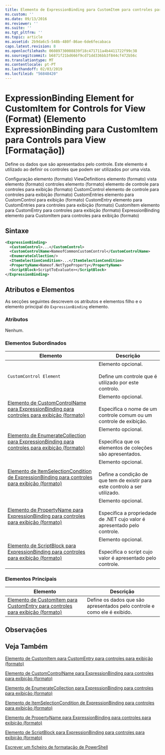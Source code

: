 ```yaml
---
title: Elemento de ExpressionBinding para CustomItem para controles para exibição (formato) | Documentos da Microsoft
ms.custom: ''
ms.date: 09/13/2016
ms.reviewer: ''
ms.suite: ''
ms.tgt_pltfrm: ''
ms.topic: article
ms.assetid: 2b9da6c5-548b-480f-86ae-6de6fecabaca
caps.latest.revision: 8
ms.openlocfilehash: 06089730008839f18c471711a4b4411722f99c38
ms.sourcegitcommit: b6871f21bd666f9cd71dd336bb3f844cf472b56c
ms.translationtype: MT
ms.contentlocale: pt-PT
ms.lasthandoff: 02/03/2019
ms.locfileid: "56848420"
---
```

# <a name="expressionbinding-element-for-customitem-for-controls-for-view-format"></a>ExpressionBinding Element for CustomItem for Controls for View (Format) (Elemento ExpressionBinding para CustomItem para Controls para View [Formatação])

Define os dados que são apresentados pelo controle. Este elemento é utilizado ao definir os controles que podem ser utilizados por uma vista.

Configuração elemento (formato) ViewDefinitions elemento (formato) vista elemento (formato) controles elemento (formato) elemento de controle para controles para exibição (formato) CustomControl elemento de controle para controles para exibição (formato) CustomEntries elemento para CustomControl para exibição (formato) CustomEntry elemento para CustomEntries para controles para exibição (formato) CustomItem elemento para CustomEntry para controles para exibição (formato) ExpressionBinding elemento para CustomItem para controles para exibição (formato)

## <a name="syntax"></a>Sintaxe

```xml
<ExpressionBinding>
  <CustomControl>...</CustomControl>
  <CustomControlName>NameofCommonCustomControl</CustomControlName>
  <EnumerateCollection/>
  <ItemSelectionCondition>...</ItemSelectionCondition>
  <PropertyName>Nameof.NetTypeProperty</PropertyName>
  <ScriptBlock>ScriptToEvaluate></ScriptBlock>
</ExpressionBinding>
```

## <a name="attributes-and-elements"></a>Atributos e Elementos

As secções seguintes descrevem os atributos e elementos filho e o elemento principal do `ExpressionBinding` elemento.

### <a name="attributes"></a>Atributos

Nenhum.

### <a name="child-elements"></a>Elementos Subordinados

|Elemento|Descrição|
|-------------|-----------------|
|`CustomControl Element`|Elemento opcional.<br /><br /> Define um controle que é utilizado por este controlo.|
|[Elemento de CustomControlName para ExpressionBinding para controles para exibição (formato)](./customcontrolname-element-for-expressionbinding-for-controls-for-view-format.md)|Elemento opcional.<br /><br /> Especifica o nome de um controle comum ou um controle de exibição.|
|[Elemento de EnumerateCollection para ExpressionBinding para controles para exibição (formato)](./enumeratecollection-element-for-expressionbinding-for-controls-for-view-format.md)|Elemento opcional.<br /><br /> Especifica que os elementos de coleções são apresentados.|
|[Elemento de ItemSelectionCondition de ExpressionBinding para controles para exibição (formato)](./itemselectioncondition-element-for-expressionbinding-for-controls-for-view-format.md)|Elemento opcional.<br /><br /> Define a condição de que tem de existir para este controlo a ser utilizado.|
|[Elemento de PropertyName para ExpressionBinding para controles para exibição (formato)](./propertyname-element-for-expressionbinding-for-controls-for-view-format.md)|Elemento opcional.<br /><br /> Especifica a propriedade de .NET cujo valor é apresentado pelo controle.|
|[Elemento de ScriptBlock para ExpressionBinding para controles para exibição (formato)](./scriptblock-element-for-expressionbinding-for-controls-for-view-format.md)|Elemento opcional.<br /><br /> Especifica o script cujo valor é apresentado pelo controle.|

### <a name="parent-elements"></a>Elementos Principais

|Elemento|Descrição|
|-------------|-----------------|
|[Elemento de CustomItem para CustomEntry para controles para exibição (formato)](./customitem-element-for-customentry-for-controls-for-view-format.md)|Define os dados que são apresentados pelo controle e como ele é exibido.|

## <a name="remarks"></a>Observações

## <a name="see-also"></a>Veja Também

[Elemento de CustomItem para CustomEntry para controles para exibição (formato)](./customitem-element-for-customentry-for-controls-for-view-format.md)

[Elemento de CustomControlName para ExpressionBinding para controles para exibição (formato)](./customcontrolname-element-for-expressionbinding-for-controls-for-view-format.md)

[Elemento de EnumerateCollection para ExpressionBinding para controles para exibição (formato)](./enumeratecollection-element-for-expressionbinding-for-controls-for-view-format.md)

[Elemento de ItemSelectionCondition de ExpressionBinding para controles para exibição (formato)](./itemselectioncondition-element-for-expressionbinding-for-controls-for-view-format.md)

[Elemento de PropertyName para ExpressionBinding para controles para exibição (formato)](./propertyname-element-for-expressionbinding-for-controls-for-view-format.md)

[Elemento de ScriptBlock para ExpressionBinding para controles para exibição (formato)](./scriptblock-element-for-expressionbinding-for-controls-for-view-format.md)

[Escrever um ficheiro de formatação de PowerShell](./writing-a-powershell-formatting-file.md)
